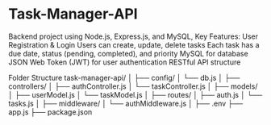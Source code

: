 # Task-Manager-API
Backend project using Node.js, Express.js, and MySQL, Key Features: User Registration &amp; Login  Users can create, update, delete tasks  Each task has a due date, status (pending, completed), and priority  MySQL for database  JSON Web Token (JWT) for user authentication  RESTful API structure


Folder Structure
task-manager-api/
│
├── config/
│   └── db.js
│
├── controllers/
│   ├── authController.js
│   └── taskController.js
│
├── models/
│   ├── userModel.js
│   └── taskModel.js
│
├── routes/
│   ├── auth.js
│   └── tasks.js
│
├── middleware/
│   └── authMiddleware.js
│
├── .env
├── app.js
├── package.json
